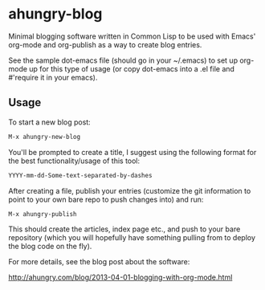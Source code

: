 ahungry-blog
============

Minimal blogging software written in Common Lisp to be used
with Emacs' org-mode and org-publish as a way to create blog
entries.

See the sample dot-emacs file (should go in your ~/.emacs) to set up
org-mode up for this type of usage (or copy dot-emacs into a .el file
and #'require it in your emacs).

## Usage

To start a new blog post:
```lisp
M-x ahungry-new-blog
```

You'll be prompted to create a title, I suggest using the following
format for the best functionality/usage of this tool:

```lisp
YYYY-mm-dd-Some-text-separated-by-dashes
```

After creating a file, publish your entries (customize the git information
to point to your own bare repo to push changes into) and run:

```lisp
M-x ahungry-publish
```

This should create the articles, index page etc., and push to your
bare repository (which you will hopefully have something pulling from
to deploy the blog code on the fly).

For more details, see the blog post about the software:

http://ahungry.com/blog/2013-04-01-blogging-with-org-mode.html
